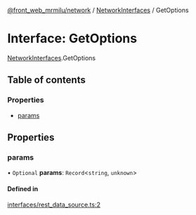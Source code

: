 [@front_web_mrmilu/network](../Network.md) / [NetworkInterfaces](../modules/NetworkInterfaces.md) / GetOptions

# Interface: GetOptions

[NetworkInterfaces](../modules/NetworkInterfaces.md).GetOptions

## Table of contents

### Properties

- [params](NetworkInterfaces.GetOptions.md#params)

## Properties

### params

• `Optional` **params**: `Record`<`string`, `unknown`\>

#### Defined in

[interfaces/rest_data_source.ts:2](https://github.com/mrmilu/front_web_mrmilu/blob/a9bdea5/packages/network/src/interfaces/rest_data_source.ts#L2)
